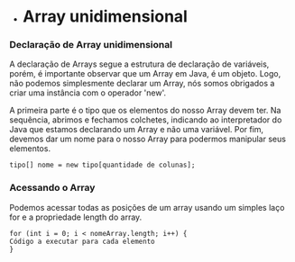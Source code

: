 - # Array unidimensional

### Declaração de Array unidimensional

A declaração de Arrays segue a estrutura de declaração de variáveis, porém, é importante observar
que um Array em Java, é um objeto. Logo, não podemos simplesmente declarar um Array, nós somos 
obrigados a criar uma instância com o operador 'new'. 

A primeira parte é o tipo que os elementos do nosso Array devem ter. Na sequência, abrimos e 
fechamos colchetes, indicando ao interpretador do Java que estamos declarando um Array e não uma variável. 
Por fim, devemos dar um nome para o nosso Array para podermos manipular seus elementos.

```
tipo[] nome = new tipo[quantidade de colunas];
```
### Acessando o Array

Podemos acessar todas as posições de um array usando um simples laço for e a propriedade 
length do array.

```
for (int i = 0; i < nomeArray.length; i++) {
Código a executar para cada elemento
}
```

